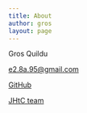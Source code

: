 ```yaml
---
title: About
author: gros
layout: page
---
```


Gros Quildu

e2.8a.95@gmail.com

[GitHub](https://github.com/GrosQuildu/)

[JHtC team](https://jhtc.pl/)